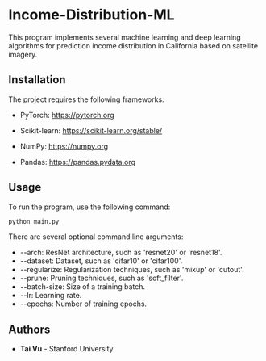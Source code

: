# Income-Distribution-ML

This program implements several machine learning and deep learning algorithms for prediction income distribution in California based on satellite imagery.

## Installation

The project requires the following frameworks:

- PyTorch: https://pytorch.org

- Scikit-learn: https://scikit-learn.org/stable/

- NumPy: https://numpy.org

- Pandas: https://pandas.pydata.org

## Usage

To run the program, use the following command:

```bash
python main.py
```

There are several optional command line arguments:

- --arch: ResNet architecture, such as 'resnet20' or 'resnet18'.
- --dataset: Dataset, such as 'cifar10' or 'cifar100'.
- --regularize: Regularization techniques, such as 'mixup' or 'cutout'.
- --prune: Pruning techniques, such as 'soft_filter'.
- --batch-size: Size of a training batch.
- --lr: Learning rate.
- --epochs: Number of training epochs.


## Authors

* **Tai Vu** - Stanford University
